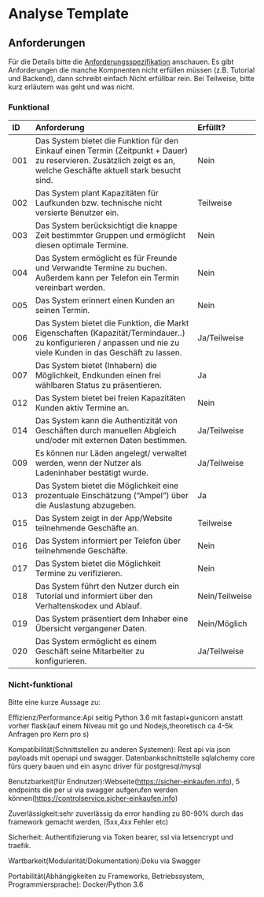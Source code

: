 # Analyse Template

## Anforderungen

Für die Details bitte die [Anforderungsspezifikation](https://github.com/SafeMarket-WirVsVirus/orga/blob/master/anforderungsspezifikation.md) anschauen. Es gibt Anforderungen die manche Kompnenten nicht erfüllen müssen (z.B. Tutorial und Backend), dann schreibt einfach Nicht erfüllbar rein. Bei Teilweise, bitte kurz erläutern was geht und was nicht.

### Funktional

|ID|Anforderung|Erfüllt?|
|:-|:-|:-|
|001|Das System bietet die Funktion für den Einkauf einen Termin (Zeitpunkt + Dauer) zu reservieren. Zusätzlich zeigt es an, welche Geschäfte aktuell stark besucht sind.|Nein|
|002|Das System plant Kapazitäten für Laufkunden bzw. technische nicht versierte Benutzer ein.|Teilweise|
|003|Das System berücksichtigt die knappe Zeit bestimmter Gruppen und ermöglicht diesen optimale Termine.|Nein|
|004|Das System ermöglicht es für Freunde und Verwandte Termine zu buchen. Außerdem kann per Telefon ein Termin vereinbart werden.|Nein|
|005|Das System erinnert einen Kunden an seinen Termin.|Nein|
|006|Das System bietet die Funktion, die Markt Eigenschaften (Kapazität/Termindauer..) zu konfigurieren / anpassen und nie zu viele Kunden in das Geschäft zu lassen.|Ja/Teilweise|
|007|Das System bietet (Inhabern) die Möglichkeit, Endkunden einen frei wählbaren Status zu präsentieren.|Ja|
|012|Das System bietet bei freien Kapazitäten Kunden aktiv Termine an.|Nein|
|014|Das System kann die Authentizität von Geschäften durch manuellen Abgleich und/oder mit externen Daten bestimmen.|Ja/Teilweise|
|009|Es können nur Läden angelegt/ verwaltet werden, wenn der Nutzer als Ladeninhaber bestätigt wurde.|Ja/Teilweise|
|013|Das System bietet die Möglichkeit eine prozentuale Einschätzung (“Ampel”) über die Auslastung abzugeben.|Ja|
|015|Das System zeigt in der App/Website teilnehmende Geschäfte an.|Teilweise|
|016|Das System informiert per Telefon über teilnehmende Geschäfte.|Nein|
|017|Das System bietet die Möglichkeit Termine zu verifizieren.|Nein|
|018|Das System führt den Nutzer durch ein Tutorial und informiert über den Verhaltenskodex und Ablauf.|Nein/Teilweise|
|019|Das System präsentiert dem Inhaber eine Übersicht vergangener Daten.|Nein/Möglich|
|020|Das System ermöglicht es einem Geschäft seine Mitarbeiter zu konfigurieren.|Ja/Teilweise|

### Nicht-funktional

Bitte eine kurze Aussage zu:

Effizienz/Performance:Api seitig Python 3.6 mit fastapi+gunicorn anstatt vorher flask(auf einem Niveau mit go und Nodejs,theoretisch ca 4-5k Anfragen pro Kern pro s) 

Kompatibilität(Schnittstellen zu anderen Systemen): Rest api via json payloads mit openapi und swagger. Datenbankschnittstelle sqlalchemy core fürs query bauen und ein async driver für postgresql/mysql

Benutzbarkeit(für Endnutzer):Webseite(https://sicher-einkaufen.info), 5 endpoints die per ui via swagger aufgerufen werden können(https://controlservice.sicher-einkaufen.info) 

Zuverlässigkeit:sehr zuverlässig da error handling zu 80-90% durch das framework gemacht werden, (5xx,4xx Fehler etc) 

Sicherheit: Authentifizierung via Token bearer, ssl via letsencrypt und traefik. 

Wartbarkeit(Modularität/Dokumentation):Doku via Swagger

Portabilität(Abhängigkeiten zu Frameworks, Betriebssystem, Programmiersprache): Docker/Python 3.6
